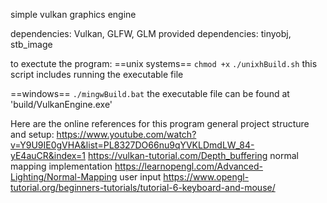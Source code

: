 simple vulkan graphics engine

dependencies: Vulkan, GLFW, GLM
provided dependencies: tinyobj, stb_image

to exectute the program:
==unix systems==
`chmod +x`
`./unixhBuild.sh`
this script includes running the executable file

==windows==
`./mingwBuild.bat`
the executable file can be found at 'build/VulkanEngine.exe'


Here are the online references for this program
general project structure and setup:
https://www.youtube.com/watch?v=Y9U9IE0gVHA&list=PL8327DO66nu9qYVKLDmdLW_84-yE4auCR&index=1
https://vulkan-tutorial.com/Depth_buffering
normal mapping implementation
https://learnopengl.com/Advanced-Lighting/Normal-Mapping
user input
https://www.opengl-tutorial.org/beginners-tutorials/tutorial-6-keyboard-and-mouse/
